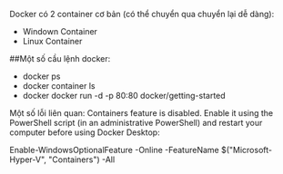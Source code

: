 Docker có 2 container cơ bản (có thể chuyển qua chuyển lại dễ dàng):
- Windown Container 
- Linux Container 

##Một số cầu lệnh docker:
- docker ps
- docker container ls 
- docker 
docker run -d -p 80:80 docker/getting-started



Một số lỗi liên quan:
Containers feature is disabled. Enable it using the PowerShell script (in an administrative PowerShell) and restart your computer before using Docker Desktop: 

Enable-WindowsOptionalFeature -Online -FeatureName $("Microsoft-Hyper-V", "Containers") -All
